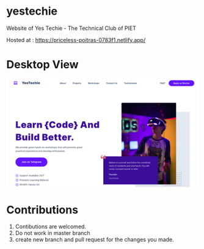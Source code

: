 # yestechie
Website of Yes Techie - The Technical Club of PIET

Hosted at : https://priceless-poitras-0783f1.netlify.app/

# Desktop View

![Desktop View](./screenshots/desktop_view.png)
    
# Contributions

1. Contibutions are welcomed.
2. Do not work in master branch
3. create new branch and pull request for the changes you made.
